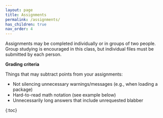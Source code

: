 ```yaml
---
layout: page
title: Assignments
permalink: /assignments/
has_children: true
nav_order: 4
---
```


Assignments may be completed individually or in groups of two people. Group studying is encouraged in this class, but individual files must be submitted by each person.  

**Grading criteria** 

Things that may subtract points from your assignments: 

- Not silencing unnecessary warnings/messages (e.g., when loading a package) 
- Hard-to-read math notation (see example below) 
- Unnecessarily long answers that include unrequested blabber 

{:toc}
